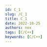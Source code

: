 ```yaml
---
id: C_1
slug: /C_1
title: C_1
date: 2022-10-25
authors: nox
tags: [C/C++]
keywords: [C/C++]
---
```


<!-- truncate -->

